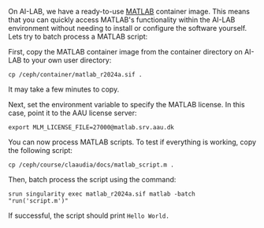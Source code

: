 On AI-LAB, we have a ready-to-use [MATLAB](https://se.mathworks.com/products/matlab.html) container image. This means that you can quickly access MATLAB's functionality within the AI-LAB environment without needing to install or configure the software yourself. Lets try to batch process a MATLAB script:

First, copy the MATLAB container image from the container directory on AI-LAB to your own user directory:

```console
cp /ceph/container/matlab_r2024a.sif .
```

It may take a few minutes to copy.

Next, set the environment variable to specify the MATLAB license. In this case, point it to the AAU license server:

```console
export MLM_LICENSE_FILE=27000@matlab.srv.aau.dk
```

You can now process MATLAB scripts. To test if everything is working, copy the following script:

```console
cp /ceph/course/claaudia/docs/matlab_script.m .
```

Then, batch process the script using the command:

```console
srun singularity exec matlab_r2024a.sif matlab -batch "run('script.m')"
```

If successful, the script should print `Hello World.`
